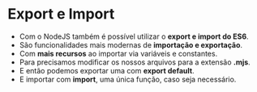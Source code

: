 # Export e Import 

- Com o NodeJS também é possível utilizar o **export e import do ES6**.
- São funcionalidades mais modernas de **importação e exportação**.
- Com **mais recursos** ao importar via variáveis e constantes.
- Para precisamos modificar os nossos arquivos para a extensão **.mjs**.
- E então podemos exportar uma com **export default**.
- E importar com **import**, uma única função, caso seja necessário.
